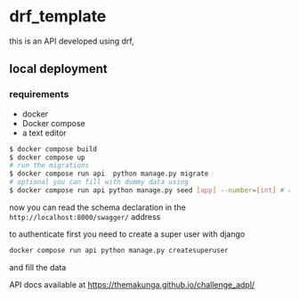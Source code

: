# drf_template

this is an API developed using drf,

## local deployment

### requirements

- docker
- Docker compose
- a text editor

```bash
$ docker compose build
$ docker compose up
# run the migrations
$ docker compose run api  python manage.py migrate
# optional you can fill with dummy data using
$ docker compose run api python manage.py seed [app] --number=[int] # replace [app] whit area, expertise, user, mentor, avaliability and [int] with any number
```

now you can read the schema declaration in the `http://localhost:8000/swagger/` address


to authenticate first you need to create a super user with django

```bash
docker compose run api python manage.py createsuperuser
```

and fill the data

API docs available at https://themakunga.github.io/challenge_adpl/
